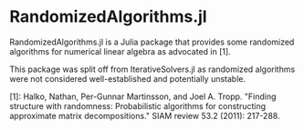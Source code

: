 # RandomizedAlgorithms.jl

RandomizedAlgorithms.jl is a Julia package that provides some randomized algorithms for numerical linear algebra as advocated in [1].

This package was split off from IterativeSolvers.jl as randomized algorithms were not considered well-established and potentially unstable.

[1]: Halko, Nathan, Per-Gunnar Martinsson, and Joel A. Tropp. "Finding structure with randomness: Probabilistic algorithms for constructing approximate matrix decompositions." SIAM review 53.2 (2011): 217-288.